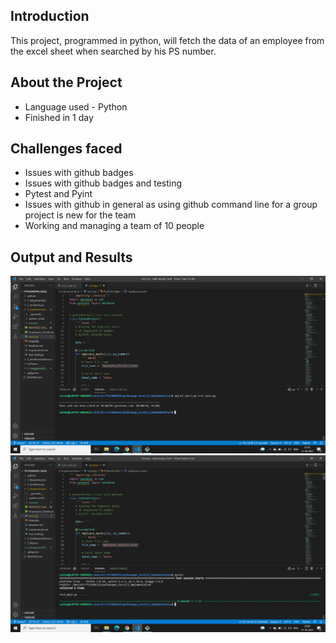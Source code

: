 ## Introduction
This project, programmed in python, will fetch the data of an employee from the excel sheet when searched by his PS number.

## About the Project
- Language used - Python
- Finished in 1 day

## Challenges faced
- Issues with github badges
- Issues with github badges and testing
- Pytest and Pyint
- Issues with github in general as using github command line for a group project is new for the team
- Working and managing a team of 10 people

## Output and Results

![Pylint](https://github.com/sinopeSA/pythonopps_Excel/blob/master/6_ImagesAndVideos/Pylint.PNG)
![Pytest](https://github.com/sinopeSA/pythonopps_Excel/blob/master/6_ImagesAndVideos/Pytest.PNG)
